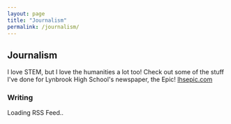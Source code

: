 ```yaml
---
layout: page
title: "Journalism"
permalink: /journalism/
---
```

<h2>Journalism</h2>
I love STEM, but I love the humanities a lot too! Check out some of the stuff I've done for Lynbrook High School's newspaper, the Epic!
<a href="lhsepic.com">lhsepic.com</a>

<h3>Writing</h3>
<head>
    <meta charset="utf-8">
    <title>Show RSS Feed</title>
    <script src="http://www.google.com/jsapi"></script>
    <script type="text/javascript">
      google.load("feeds", "1")
    </script>
  </head>
  <script>
    
    function fetchRSSFeed() {
      var element = document.getElementById("rss_feed");
      var feed = new google.feeds.Feed(element.dataset.feed);     
      feed.setNumEntries(element.dataset.count);
      feed.load(showRSSFeed);
    }

    function showRSSFeed(result) {

      var html = "";

      if (!result.error) {
        var entries = result.feed.entries;
        for (var i = 0; i < entries.length; i++) {
          html += "<li><a href='" + entries[i].link + "'target='_blank'>" + entries[i].title + "</a></li>"
        }
      } else {
        html = "Error: " + result.error.message;
      }

      document.getElementById("rss_feed").innerHTML = "<ul>" + html + "</ul>";
    }

    window.onload = function() {
      fetchRSSFeed();
    }
  </script>

  <body>
    <div id="rss_feed" 
         data-feed="https://lhsepic.com" 
         data-count="12">Loading RSS Feed..</div>
  </body>
